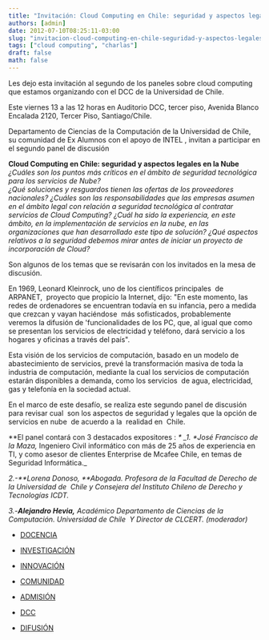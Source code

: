 ```yaml
---
title: "Invitación: Cloud Computing en Chile: seguridad y aspectos legales en la Nube"
authors: [admin]
date: 2012-07-10T08:25:11-03:00
slug: "invitacion-cloud-computing-en-chile-seguridad-y-aspectos-legales-en-la-nube"
tags: ["cloud computing", "charlas"]
draft: false
math: false
---
```


Les dejo esta invitación al segundo de los paneles sobre cloud computing
que estamos organizando con el DCC de la Universidad de Chile.

Este viernes 13 a las 12 horas en Auditorio DCC, tercer piso, Avenida
Blanco Encalada 2120, Tercer Piso, Santiago/Chile.

Departamento de Ciencias de la Computación de la Universidad de Chile, 
su comunidad de Ex Alumnos con el apoyo de INTEL , invitan a participar
en el segundo panel de discusión

**Cloud Computing en Chile: seguridad y aspectos legales en la Nube**
*¿Cuáles son los puntos más críticos en el ámbito de seguridad
tecnológica para los servicios de Nube?\
¿Qué soluciones y resguardos tienen las ofertas de los proveedores
nacionales? ¿Cuáles son las responsabilidades que las empresas asumen en
el ámbito legal con relación a seguridad tecnológica al contratar
servicios de Cloud Computing? ¿Cuál ha sido la experiencia, en este
ámbito, en la implementación de servicios en la nube, en las
organizaciones que han desarrollado este tipo de solución? ¿Qué aspectos
relativos a la seguridad debemos mirar antes de iniciar un proyecto de
incorporación de Cloud?*

Son algunos de los temas que se revisarán con los invitados en la mesa
de discusión.

En 1969, Leonard Kleinrock, uno de los científicos principales  de
ARPANET,  proyecto que propicio la Internet, dijo: \"En este momento,
las redes de ordenadores se encuentran todavía en su infancia, pero a
medida que crezcan y vayan haciéndose  más sofisticados, probablemente
veremos la difusión de \'funcionalidades de los PC, que, al igual que
como se presentan los servicios de electricidad y teléfono, dará
servicio a los hogares y oficinas a través del país\".

Esta visión de los servicios de computación, basado en un modelo de
abastecimiento de servicios, prevé la transformación masiva de toda la
industria de computación, mediante la cual los servicios de computación
estarán disponibles a demanda, como los servicios  de agua,
electricidad, gas y telefonía en la sociedad actual.

En el marco de este desafío, se realiza este segundo panel de discusión
para revisar cual  son los aspectos de seguridad y legales que la opción
de servicios en nube  de acuerdo a la  realidad en  Chile.

**El panel contará con 3 destacados expositores : *\* \_1. \**José
Francisco de la Maza,** Ingeniero Civil informático con más de 25 años
de experiencia en TI, y como asesor de clientes Enterprise de Mcafee
Chile, en temas de Seguridad Informática.\_

*2.-\*\*Lorena Donoso, \*\*Abogada. Profesora de la Facultad de Derecho
de la Universidad de  Chile y Consejera del Instituto Chileno de Derecho
y Tecnologías ICDT.*

*3.-**Alejandro Hevia,** Académico Departamento de Ciencias de la
Computación. Universidad de Chile  Y Director de CLCERT. (moderador)*

-   [DOCENCIA](http://www.dcc.uchile.cl/docencia)

-   [INVESTIGACIÓN](http://www.dcc.uchile.cl/investigacion)

-   [INNOVACIÓN](http://www.dcc.uchile.cl/innovacion)

-   [COMUNIDAD](http://www.dcc.uchile.cl/comunidad)

-   [ADMISIÓN](http://www.dcc.uchile.cl/admision)

-   [DCC](http://www.dcc.uchile.cl/dcc)

-   [DIFUSIÓN](http://www.dcc.uchile.cl/difusion)
